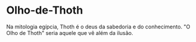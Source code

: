 # Olho-de-Thoth
Na mitologia egípcia, Thoth é o deus da sabedoria e do conhecimento. "O Olho de Thoth" seria aquele que vê além da ilusão.
